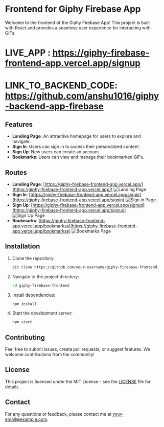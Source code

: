 # Frontend for Giphy Firebase App

Welcome to the frontend of the Giphy Firebase App! This project is built with React and provides a seamless user experience for interacting with GIFs.

# LIVE_APP : https://giphy-firebase-frontend-app.vercel.app/signup
# LINK_TO_BACKEND_CODE: https://github.com/anshu1016/giphy-backend-app-firebase

## Features

- **Landing Page**: An attractive homepage for users to explore and navigate.
- **Sign In**: Users can sign in to access their personalized content.
- **Sign Up**: New users can create an account.
- **Bookmarks**: Users can view and manage their bookmarked GIFs.

## Routes

- **Landing Page**: [https://giphy-firebase-frontend-app.vercel.app/](https://giphy-firebase-frontend-app.vercel.app/)
  ![Landing Page](https://github.com/user-attachments/assets/d4d0f6a9-84b5-4aa1-a950-e55be1c8324a)
- **Sign In**: [https://giphy-firebase-frontend-app.vercel.app/signin](https://giphy-firebase-frontend-app.vercel.app/signin)
  ![Sign In Page](https://github.com/user-attachments/assets/828b2268-7737-4d2c-9ad2-feb8973a1588)
- **Sign Up**: [https://giphy-firebase-frontend-app.vercel.app/signup](https://giphy-firebase-frontend-app.vercel.app/signup)
  ![Sign Up Page](https://github.com/user-attachments/assets/b2a617ba-9864-47f7-ae0f-e593fa298da1)
- **Bookmarks**: [https://giphy-firebase-frontend-app.vercel.app/bookmarkss](https://giphy-firebase-frontend-app.vercel.app/bookmarkss)
  ![Bookmarks Page](https://github.com/user-attachments/assets/6f9a6dc7-620a-4842-b65f-37e4cf1d7b65)

## Installation

1. Clone the repository:
    ```bash
    git clone https://github.com/your-username/giphy-firebase-frontend.git
    ```
2. Navigate to the project directory:
    ```bash
    cd giphy-firebase-frontend
    ```
3. Install dependencies:
    ```bash
    npm install
    ```
4. Start the development server:
    ```bash
    npm start
    ```

## Contributing

Feel free to submit issues, create pull requests, or suggest features. We welcome contributions from the community!

## License

This project is licensed under the MIT License - see the [LICENSE](LICENSE) file for details.

## Contact

For any questions or feedback, please contact me at [your-email@example.com](mailto:your-email@example.com).
